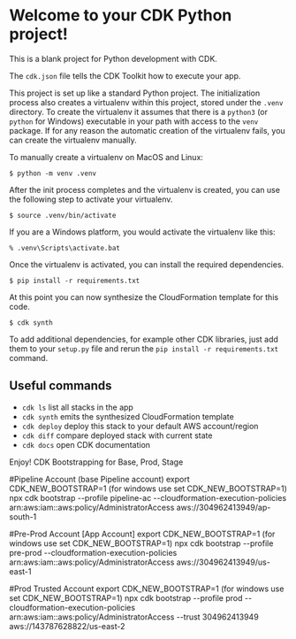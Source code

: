 
# Welcome to your CDK Python project!

This is a blank project for Python development with CDK.

The `cdk.json` file tells the CDK Toolkit how to execute your app.

This project is set up like a standard Python project.  The initialization
process also creates a virtualenv within this project, stored under the `.venv`
directory.  To create the virtualenv it assumes that there is a `python3`
(or `python` for Windows) executable in your path with access to the `venv`
package. If for any reason the automatic creation of the virtualenv fails,
you can create the virtualenv manually.

To manually create a virtualenv on MacOS and Linux:

```
$ python -m venv .venv
```

After the init process completes and the virtualenv is created, you can use the following
step to activate your virtualenv.

```
$ source .venv/bin/activate
```

If you are a Windows platform, you would activate the virtualenv like this:

```
% .venv\Scripts\activate.bat
```

Once the virtualenv is activated, you can install the required dependencies.

```
$ pip install -r requirements.txt
```

At this point you can now synthesize the CloudFormation template for this code.

```
$ cdk synth
```

To add additional dependencies, for example other CDK libraries, just add
them to your `setup.py` file and rerun the `pip install -r requirements.txt`
command.

## Useful commands

 * `cdk ls`          list all stacks in the app
 * `cdk synth`       emits the synthesized CloudFormation template
 * `cdk deploy`      deploy this stack to your default AWS account/region
 * `cdk diff`        compare deployed stack with current state
 * `cdk docs`        open CDK documentation

Enjoy!
CDK Bootstrapping  for Base, Prod, Stage

#Pipeline Account (base Pipeline account)
export CDK_NEW_BOOTSTRAP=1  (for windows use set CDK_NEW_BOOTSTRAP=1)
npx cdk bootstrap --profile pipeline-ac --cloudformation-execution-policies arn:aws:iam::aws:policy/AdministratorAccess aws://304962413949/ap-south-1

#Pre-Prod  Account [App Account]
export CDK_NEW_BOOTSTRAP=1  (for windows use set CDK_NEW_BOOTSTRAP=1)
npx cdk bootstrap --profile pre-prod --cloudformation-execution-policies arn:aws:iam::aws:policy/AdministratorAccess aws://304962413949/us-east-1

#Prod Trusted Account 
export CDK_NEW_BOOTSTRAP=1  (for windows use set CDK_NEW_BOOTSTRAP=1)
npx cdk bootstrap --profile prod --cloudformation-execution-policies arn:aws:iam::aws:policy/AdministratorAccess --trust 304962413949 aws://143787628822/us-east-2
